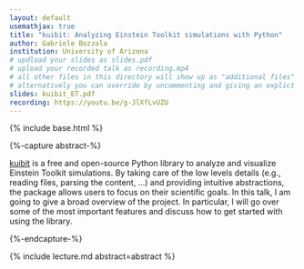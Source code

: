 ```yaml
---
layout: default
usemathjax: true
title: "kuibit: Analyzing Einstein Toolkit simulations with Python"
author: Gabriele Bozzola
institution: University of Arizona
# updload your slides as slides.pdf
# upload your recorded talk as recording.mp4
# all other files in this directory will show up as "additional files"
# alternatively you can override by uncommenting and giving an explict URL:
slides: kuibit_ET.pdf
recording: https://youtu.be/g-JlXfLvUZU
---
```

{% include base.html %}

{%-capture abstract-%}

[kuibit](https://sbozzolo.github.io/kuibit/) is a free and open-source Python library to analyze and visualize Einstein Toolkit simulations. By taking care of the low levels details (e.g., reading files, parsing the content, ...) and providing intuitive abstractions, the package allows users to focus on their scientific goals. In this talk, I am going to give a broad overview of the project. In particular, I will go over some of the most important features and discuss how to get started with using the library.

{%-endcapture-%}

<div class="col-xs-12" markdown="1">
{% include lecture.md abstract=abstract %}

